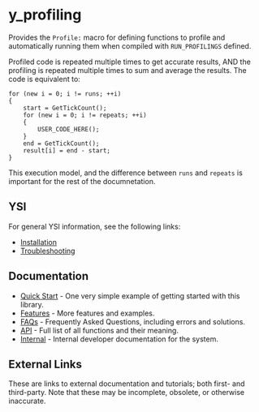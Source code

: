 # y_profiling

Provides the `Profile:` macro for defining functions to profile and automatically running them when compiled with `RUN_PROFILINGS` defined.

Profiled code is repeated multiple times to get accurate results, AND the profiling is repeated multiple times to sum and average the results.  The code is equivalent to:

```pawn
for (new i = 0; i != runs; ++i)
{
	start = GetTickCount();
	for (new i = 0; i != repeats; ++i)
	{
		USER_CODE_HERE();
	}
	end = GetTickCount();
	result[i] = end - start;
}
```

This execution model, and the difference between `runs` and `repeats` is important for the rest of the documnetation.

## YSI

For general YSI information, see the following links:

* [Installation](../installation.md)
* [Troubleshooting](../troubleshooting.md)

## Documentation

* [Quick Start](y_profiling/quick-start.md) - One very simple example of getting started with this library.
* [Features](y_profiling/features.md) - More features and examples.
* [FAQs](y_profiling/faqs.md) - Frequently Asked Questions, including errors and solutions.
* [API](y_profiling/api.md) - Full list of all functions and their meaning.
* [Internal](y_profiling/internal.md) - Internal developer documentation for the system.

## External Links

These are links to external documentation and tutorials; both first- and third-party.  Note that these may be incomplete, obsolete, or otherwise inaccurate.

